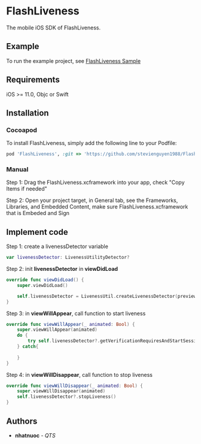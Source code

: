 # FlashLiveness

The mobile iOS SDK of FlashLiveness.

## Example

To run the example project, see [FlashLiveness Sample](https://github.com/stevienguyen1988/livenessCloudSample.git)

## Requirements

iOS >= 11.0, Objc or Swift

## Installation

### Cocoapod
To install FlashLiveness, simply add the following line to your Podfile:

```ruby
pod 'FlashLiveness', :git => 'https://github.com/stevienguyen1988/FlashLivenessPod.git'
```

### Manual
Step 1: Drag the FlashLiveness.xcframework into your app, check "Copy Items if needed"

Step 2: Open your project target, in General tab, see the Frameworks, Libraries, and Embedded Content, make sure FlashLiveness.xcframework that is Embeded and Sign

## Implement code

Step 1: create a livenessDetector variable
```swift
var livenessDetector: LivenessUtilityDetector?
```

Step 2: init **livenessDetector** in **viewDidLoad**
```swift
override func viewDidLoad() {
    super.viewDidLoad()

    self.livenessDetector = LivenessUtil.createLivenessDetector(previewView: self.previewView, mode: .online, delegate: self)
}
```

Step 3: in **viewWillAppear**, call function to start liveness
```swift
override func viewWillAppear(_ animated: Bool) {
    super.viewWillAppear(animated)
    do {
        try self.livenessDetector?.getVerificationRequiresAndStartSession(transactionId: self.transactionId)
    } catch{
        
    }
}
```

Step 4: in **viewWillDisappear**, call function to stop liveness
```swift
override func viewWillDisappear(_ animated: Bool) {
    super.viewWillDisappear(animated)
    self.livenessDetector?.stopLiveness()
}
```

## Authors

* **nhatnuoc** - *QTS*
